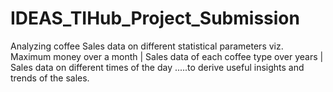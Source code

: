 # IDEAS_TIHub_Project_Submission
Analyzing coffee Sales data on different statistical parameters viz. Maximum money over a month | Sales data of  each coffee type over years | Sales data on different times of the day .....to derive useful insights and trends of the sales.

